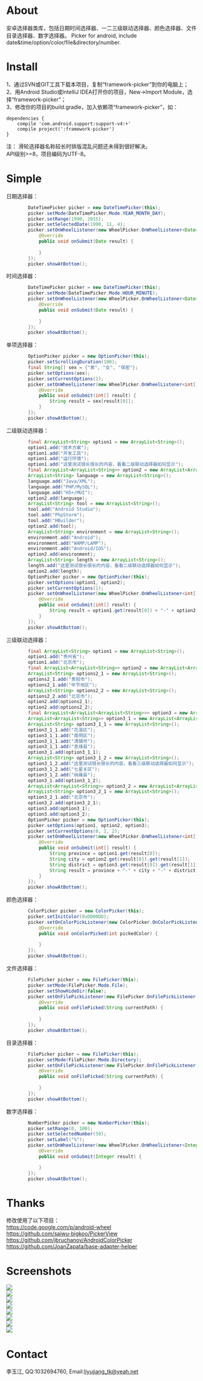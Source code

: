 # About
安卓选择器类库，包括日期时间选择器、一二三级联动选择器、颜色选择器、文件目录选择器、数字选择器。
Picker for android, include date&amp;time/option/color/file&amp;directory/number.

# Install
1、通过SVN或GIT工具下载本项目，复制“framework-picker”到你的电脑上；<br />
2、用Android Studio或IntelliJ IDEA打开你的项目，New->Import Module，选择“framework-picker”；<br />
3、修改你的项目的build.gradle，加入依赖项“framework-picker”，如：
```
dependencies {
    compile 'com.android.support:support-v4:+'
    compile project(':framework-picker')
}
```   
注：
滑轮选择器名称较长时排版混乱问题还未得到很好解决。   
API级别>=8，项目编码为UTF-8。

# Simple
日期选择器：   
```java
        DateTimePicker picker = new DateTimePicker(this);
        picker.setMode(DateTimePicker.Mode.YEAR_MONTH_DAY);
        picker.setRange(1990, 2015);
        picker.setSelectedDate(1990, 11, 4);
        picker.setOnWheelListener(new WheelPicker.OnWheelListener<Date>() {
            @Override
            public void onSubmit(Date result) {
                
            }
        });
        picker.showAtBottom();
```

时间选择器：   
```java
        DateTimePicker picker = new DateTimePicker(this);
        picker.setMode(DateTimePicker.Mode.HOUR_MINUTE);
        picker.setOnWheelListener(new WheelPicker.OnWheelListener<Date>() {
            @Override
            public void onSubmit(Date result) {
                
            }
        });
        picker.showAtBottom();
```

单项选择器：   
```java
        OptionPicker picker = new OptionPicker(this);
        picker.setScrollingDuration(100);
        final String[] sex = {"男", "女", "保密"};
        picker.setOptions(sex);
        picker.setCurrentOptions(2);
        picker.setOnWheelListener(new WheelPicker.OnWheelListener<int[]>() {
            @Override
            public void onSubmit(int[] result) {
                String result = sex[result[0]];
            }
        });
        picker.showAtBottom();
```

二级联动选择器：   
```java
        final ArrayList<String> option1 = new ArrayList<String>();
        option1.add("技术方案");
        option1.add("开发工具");
        option1.add("运行环境");
        option1.add("这里测试很长很长的内容，看看二级联动选择器如何显示");
        final ArrayList<ArrayList<String>> option2 = new ArrayList<ArrayList<String>>();
        ArrayList<String> language = new ArrayList<String>();
        language.add("Java/XML");
        language.add("PHP/MySQL");
        language.add("H5+/MUI");
        option2.add(language);
        ArrayList<String> tool = new ArrayList<String>();
        tool.add("Android Studio");
        tool.add("PhpStorm");
        tool.add("HBuilder");
        option2.add(tool);
        ArrayList<String> environment = new ArrayList<String>();
        environment.add("Android");
        environment.add("WAMP/LAMP");
        environment.add("Android/IOS");
        option2.add(environment);
        ArrayList<String> length = new ArrayList<String>();
        length.add("这里测试很长很长的内容，看看二级联动选择器如何显示");
        option2.add(length);
        OptionPicker picker = new OptionPicker(this);
        picker.setOptions(option1, option2);
        picker.setCurrentOptions(1);
        picker.setOnWheelListener(new WheelPicker.OnWheelListener<int[]>() {
            @Override
            public void onSubmit(int[] result) {
                String result = option1.get(result[0]) + "-" + option2.get(result[0]).get(result[1]);
            }
        });
        picker.showAtBottom();
```

三级联动选择器：
```java
        final ArrayList<String> option1 = new ArrayList<String>();
        option1.add("贵州省");
        option1.add("北京市");
        final ArrayList<ArrayList<String>> option2 = new ArrayList<ArrayList<String>>();
        ArrayList<String> options2_1 = new ArrayList<String>();
        options2_1.add("贵阳市");
        options2_1.add("毕节地区");
        ArrayList<String> options2_2 = new ArrayList<String>();
        options2_2.add("北京市");
        option2.add(options2_1);
        option2.add(options2_2);
        final ArrayList<ArrayList<ArrayList<String>>> option3 = new ArrayList<ArrayList<ArrayList<String>>>();
        ArrayList<ArrayList<String>> option3_1 = new ArrayList<ArrayList<String>>();
        ArrayList<String> option3_1_1 = new ArrayList<String>();
        option3_1_1.add("花溪区");
        option3_1_1.add("南明区");
        option3_1_1.add("清镇市");
        option3_1_1.add("息烽县");
        option3_1.add(option3_1_1);
        ArrayList<String> option3_1_2 = new ArrayList<String>();
        option3_1_2.add("这里测试很长很长的内容，看看三级联动选择器如何显示");
        option3_1_2.add("七星关区");
        option3_1_2.add("纳雍县");
        option3_1.add(option3_1_2);
        ArrayList<ArrayList<String>> option3_2 = new ArrayList<ArrayList<String>>();
        ArrayList<String> option3_2_1 = new ArrayList<String>();
        option3_2_1.add("北京市");
        option3_2.add(option3_2_1);
        option3.add(option3_1);
        option3.add(option3_2);
        OptionPicker picker = new OptionPicker(this);
        picker.setOptions(option1, option2, option3);
        picker.setCurrentOptions(0, 1, 2);
        picker.setOnWheelListener(new WheelPicker.OnWheelListener<int[]>() {
            @Override
            public void onSubmit(int[] result) {
                String province = option1.get(result[0]);
                String city = option2.get(result[0]).get(result[1]);
                String district = option3.get(result[0]).get(result[1]).get(result[2]);
                String result = province + "-" + city + "-" + district;
            }
        });
        picker.showAtBottom();
```

颜色选择器：
```java
        ColorPicker picker = new ColorPicker(this);
        picker.setInitColor(0xDD00DD);
        picker.setOnColorPickListener(new ColorPicker.OnColorPickListener() {
            @Override
            public void onColorPicked(int pickedColor) {
            
            }
        });
        picker.showAtBottom();
```

文件选择器：
```java
        FilePicker picker = new FilePicker(this);
        picker.setMode(FilePicker.Mode.File);
        picker.setShowHideDir(false);
        picker.setOnFilePickListener(new FilePicker.OnFilePickListener() {
            @Override
            public void onFilePicked(String currentPath) {
            
            }
        });
        picker.showAtBottom();
```

目录选择器：
```java
        FilePicker picker = new FilePicker(this);
        picker.setMode(FilePicker.Mode.Directory);
        picker.setOnFilePickListener(new FilePicker.OnFilePickListener() {
            @Override
            public void onFilePicked(String currentPath) {
            
            }
        });
        picker.showAtBottom();
```
数字选择器：
```java
        NumberPicker picker = new NumberPicker(this);
        picker.setRange(0, 100);
        picker.setSelectedNumber(50);
        picker.setLabel("%");
        picker.setOnWheelListener(new WheelPicker.OnWheelListener<Integer>() {
            @Override
            public void onSubmit(Integer result) {

            }
        });
        picker.showAtBottom();
```

# Thanks
修改使用了以下项目：<br />
https://code.google.com/p/android-wheel<br />
https://github.com/saiwu-bigkoo/PickerView<br />
https://github.com/jbruchanov/AndroidColorPicker<br />
https://github.com/JoanZapata/base-adapter-helper<br />

# Screenshots
![](/screenshots/datepicker.jpg)   
![](/screenshots/timepicker.jpg)   
![](/screenshots/1optionpicker.jpg)   
![](/screenshots/2optionpicker.jpg)   
![](/screenshots/3optionpicker.jpg)   
![](/screenshots/colorpicker.jpg)   
![](/screenshots/filepicker.jpg)   
![](/screenshots/dirpicker.jpg)   

# Contact
李玉江, QQ:1032694760, Email:liyujiang_tk@yeah.net
